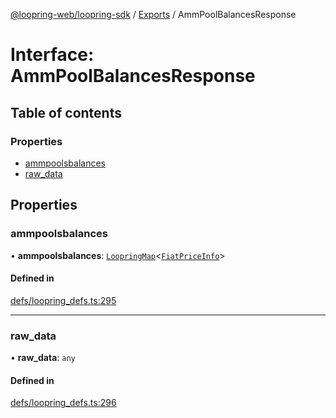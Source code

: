 [@loopring-web/loopring-sdk](../README.md) / [Exports](../modules.md) / AmmPoolBalancesResponse

# Interface: AmmPoolBalancesResponse

## Table of contents

### Properties

- [ammpoolsbalances](AmmPoolBalancesResponse.md#ammpoolsbalances)
- [raw\_data](AmmPoolBalancesResponse.md#raw_data)

## Properties

### ammpoolsbalances

• **ammpoolsbalances**: [`LoopringMap`](LoopringMap.md)<[`FiatPriceInfo`](FiatPriceInfo.md)\>

#### Defined in

[defs/loopring_defs.ts:295](https://github.com/Loopring/loopring_sdk/blob/18accaa/src/defs/loopring_defs.ts#L295)

___

### raw\_data

• **raw\_data**: `any`

#### Defined in

[defs/loopring_defs.ts:296](https://github.com/Loopring/loopring_sdk/blob/18accaa/src/defs/loopring_defs.ts#L296)
